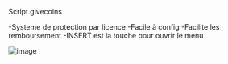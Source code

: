 Script givecoins 

-Systeme de protection par licence
-Facile à config
-Facilite les remboursement
-INSERT est la touche pour ouvrir le menu 

![image](https://github.com/Xenity-Mus/Give-coins-Menu/assets/89921366/2ec498e2-73c0-4a58-8d0d-d772f3e82f10)
